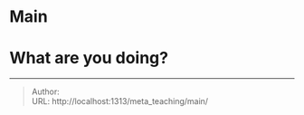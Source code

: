 # Main


# What are you doing?


---

> Author:   
> URL: http://localhost:1313/meta_teaching/main/  

